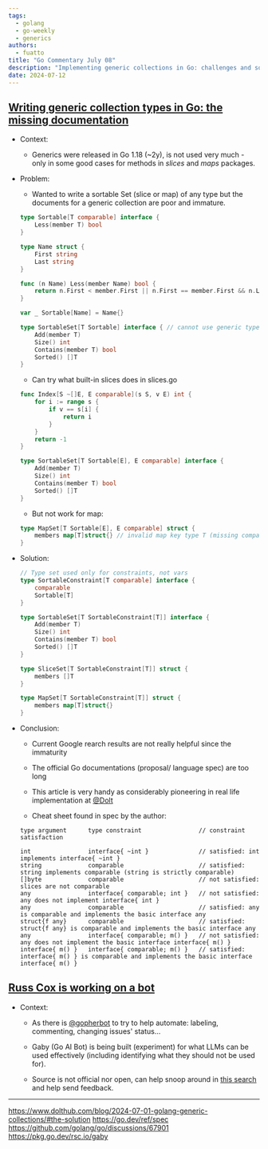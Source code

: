 ```yaml
---
tags:
  - golang
  - go-weekly
  - generics
authors:
  - fuatto
title: "Go Commentary July 08"
description: "Implementing generic collections in Go: challenges and solutions, with examples of sortable sets and constraints. Updates on Go's generics support and insights on a new AI bot being developed for the Go community. Stay current with Go's evolving ecosystem and best practices for using generics effectively."
date: 2024-07-12
---
```


## [Writing generic collection types in Go: the missing documentation](https://www.dolthub.com/blog/2024-07-01-golang-generic-collections/#the-solution)

- Context:

    - Generics were released in Go 1.18 (~2y), is not used very much - only in some good cases for methods in *slices* and *maps* packages.

- Problem:

    - Wanted to write a sortable Set (slice or map) of any type but the documents for a generic collection are poor and immature.

    ```go
    type Sortable[T comparable] interface {
        Less(member T) bool
    }

    type Name struct {
        First string
        Last string
    }

    func (n Name) Less(member Name) bool {
        return n.First < member.First || n.First == member.First && n.Last < member.Last
    }

    var _ Sortable[Name] = Name{}
    ```

    ```go
    type SortableSet[T Sortable] interface { // cannot use generic type Sortable[T comparable] without instantiation
        Add(member T)
        Size() int
        Contains(member T) bool
        Sorted() []T
    }
    ```

    - Can try what built-in slices does in slices.go
    ```go
    func Index[S ~[]E, E comparable](s S, v E) int {
        for i := range s {
            if v == s[i] {
                return i
            }
        }
        return -1
    }
    ```

    ```go
    type SortableSet[T Sortable[E], E comparable] interface {
        Add(member T)
        Size() int
        Contains(member T) bool
        Sorted() []T
    }
    ```

    - But not work for map:
    ```go
    type MapSet[T Sortable[E], E comparable] struct {
        members map[T]struct{} // invalid map key type T (missing comparable constraint)
    }
    ```

- Solution:
    ```go
    // Type set used only for constraints, not vars
    type SortableConstraint[T comparable] interface {
        comparable
        Sortable[T]
    }

    type SortableSet[T SortableConstraint[T]] interface {
        Add(member T)
        Size() int
        Contains(member T) bool
        Sorted() []T
    }

    type SliceSet[T SortableConstraint[T]] struct {
        members []T
    }

    type MapSet[T SortableConstraint[T]] struct {
        members map[T]struct{}
    }
    ```

- Conclusion:

    - Current Google rearch results are not really helpful since the immaturity

    - The official Go documentations (proposal/ language spec) are too long

    - This article is very handy as considerably pioneering in real life implementation at [@Dolt](https://github.com/dolthub/dolt)

    - Cheat sheet found in spec by the author:

    ```
    type argument      type constraint                // constraint satisfaction

    int                interface{ ~int }              // satisfied: int implements interface{ ~int }
    string             comparable                     // satisfied: string implements comparable (string is strictly comparable)
    []byte             comparable                     // not satisfied: slices are not comparable
    any                interface{ comparable; int }   // not satisfied: any does not implement interface{ int }
    any                comparable                     // satisfied: any is comparable and implements the basic interface any
    struct{f any}      comparable                     // satisfied: struct{f any} is comparable and implements the basic interface any
    any                interface{ comparable; m() }   // not satisfied: any does not implement the basic interface interface{ m() }
    interface{ m() }   interface{ comparable; m() }   // satisfied: interface{ m() } is comparable and implements the basic interface interface{ m() }

    ```

## [Russ Cox is working on a bot](https://github.com/golang/go/discussions/67901)

- Context:

    - As there is [@gopherbot](https://github.com/gopherbot) to try to help automate: labeling, commenting, changing issues' status...

    - Gaby (Go AI Bot) is being built (experiment) for what LLMs can be used effectively (including identifying what they should not be used for).

    - Source is not official nor open, can help snoop around in [this search](https://github.com/golang/go/issues?q=is%3Aissue+is%3Aopen+commenter%3Agabyhelp) and help send feedback.

---
https://www.dolthub.com/blog/2024-07-01-golang-generic-collections/#the-solution
https://go.dev/ref/spec
https://github.com/golang/go/discussions/67901
https://pkg.go.dev/rsc.io/gaby

